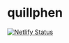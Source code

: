 # quillphen
[![Netlify Status](https://api.netlify.com/api/v1/badges/fbb97b96-cddf-46e6-91c0-2a73631dc85b/deploy-status)](https://app.netlify.com/projects/quillphen/deploys)